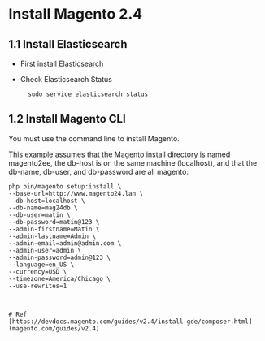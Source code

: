 

# Install Magento 2.4 


## 1.1 Install Elasticsearch
- First install [Elasticsearch](elasticsearch.md)
- Check Elasticsearch Status

        sudo service elasticsearch status


## 1.2 Install Magento CLI

You must use the command line to install Magento.

This example assumes that the Magento install directory is named magento2ee, the db-host is on the same machine (localhost), and that the db-name, db-user, and db-password are all magento:

    php bin/magento setup:install \
    --base-url=http://www.magento24.lan \
    --db-host=localhost \
    --db-name=mag24db \
    --db-user=matin \
    --db-password=matin@123 \
    --admin-firstname=Matin \
    --admin-lastname=Admin \
    --admin-email=admin@admin.com \
    --admin-user=admin \
    --admin-password=admin@123 \
    --language=en_US \
    --currency=USD \
    --timezone=America/Chicago \
    --use-rewrites=1
    
    
    
    # Ref
    [https://devdocs.magento.com/guides/v2.4/install-gde/composer.html](magento.com/guides/v2.4)
    
    

